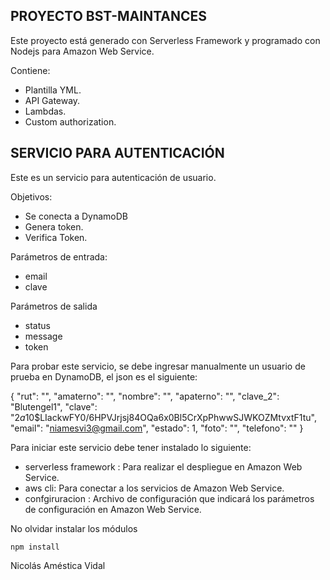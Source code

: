 ## PROYECTO BST-MAINTANCES

Este proyecto está generado con Serverless Framework y programado con Nodejs para Amazon Web Service.

Contiene:

- Plantilla YML.
- API Gateway.
- Lambdas.
- Custom authorization.


## SERVICIO PARA AUTENTICACIÓN

Este es un servicio para autenticación de usuario.

Objetivos:

- Se conecta a DynamoDB
- Genera token.
- Verifica Token.

Parámetros de entrada:

- email
- clave

Parámetros de salida

- status
- message
- token

Para probar este servicio, se debe ingresar manualmente un usuario de prueba en DynamoDB, el json es el siguiente:

{
    "rut": "",
    "amaterno": "",
    "nombre": "",
    "apaterno": "",
    "clave_2": "Blutengel1",
    "clave": "$2a$10$LIackwFY0/6HPVJrjsj84OQa6x0Bl5CrXpPhwwSJWKOZMtvxtF1tu",
    "email": "niamesvi3@gmail.com",
    "estado": 1,
    "foto": "",
    "telefono": ""
}

Para iniciar este servicio debe tener instalado lo siguiente:

- serverless framework : Para realizar el despliegue en Amazon Web Service.
- aws cli: Para conectar a los servicios de Amazon Web Service.
- confgiruracion : Archivo de configuración que indicará los parámetros de configuración en Amazon Web Service.

No olvidar instalar los módulos

```
npm install

```

Nicolás Améstica Vidal